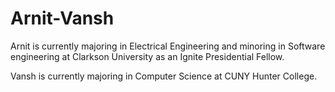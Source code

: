 # Arnit-Vansh

Arnit is currently majoring in Electrical Engineering and minoring in Software engineering at Clarkson University as an Ignite Presidential Fellow. 

Vansh is currently majoring in Computer Science at CUNY Hunter College.
